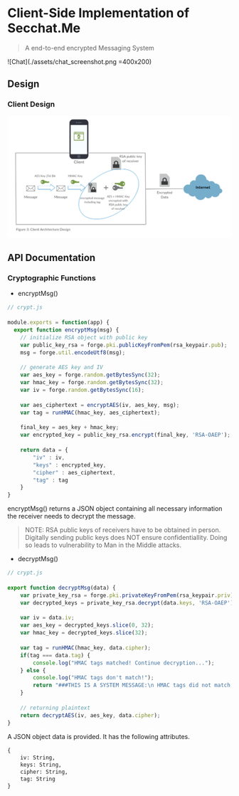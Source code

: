 # Client-Side Implementation of Secchat.Me
> A end-to-end encrypted Messaging System

![Chat](./assets/chat_screenshot.png =400x200)


## Design
### Client Design

![Client Cryptographic Design](./assets/client_crypto_design.png?raw=true "Client Cryptographic Functionality")


## API Documentation

### Cryptographic Functions
- encryptMsg()

```javascript
// crypt.js

module.exports = function(app) {
  export function encryptMsg(msg) {
    // initialize RSA object with public key
    var public_key_rsa = forge.pki.publicKeyFromPem(rsa_keypair.pub);
    msg = forge.util.encodeUtf8(msg);

    // generate AES key and IV
    var aes_key = forge.random.getBytesSync(32);
    var hmac_key = forge.random.getBytesSync(32);
    var iv = forge.random.getBytesSync(16);

    var aes_ciphertext = encryptAES(iv, aes_key, msg);
    var tag = runHMAC(hmac_key, aes_ciphertext);
    
    final_key = aes_key + hmac_key;
    var encrypted_key = public_key_rsa.encrypt(final_key, 'RSA-OAEP');

    return data = {
        "iv" : iv,
        "keys" : encrypted_key,
        "cipher" : aes_ciphertext,
        "tag" : tag
    }
}
```

encryptMsg() returns a JSON object containing all necessary information the receiver needs to decrypt the message.

> NOTE: RSA public keys of receivers have to be obtained in person. Digitally sending public keys does NOT ensure confidentiallity. Doing so leads to vulnerability to Man in the Middle attacks.

- decryptMsg()

```javascript
// crypt.js

export function decryptMsg(data) {
    var private_key_rsa = forge.pki.privateKeyFromPem(rsa_keypair.priv);
    var decrypted_keys = private_key_rsa.decrypt(data.keys, 'RSA-OAEP');

    var iv = data.iv;
    var aes_key = decrypted_keys.slice(0, 32);
    var hmac_key = decrypted_keys.slice(32);

    var tag = runHMAC(hmac_key, data.cipher);
    if(tag === data.tag) { 
        console.log("HMAC tags matched! Continue decryption...");
    } else {
        console.log("HMAC tags don't match!");
        return "###THIS IS A SYSTEM MESSAGE:\n HMAC tags did not match! Message may be corrupted!\n ###END MESSAGE";
    }

    // returning plaintext
    return decryptAES(iv, aes_key, data.cipher);
}
```

A JSON object data is provided. It has the following attributes.
```
{
    iv: String,
    keys: String,
    cipher: String,
    tag: String
}
```



